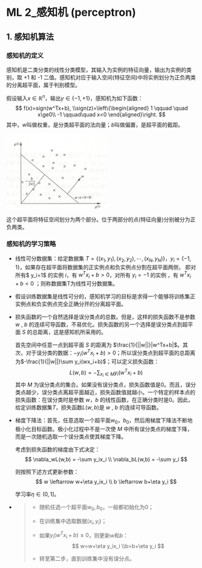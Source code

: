 # ML 2_感知机 (perceptron)

## 1. 感知机算法

### 感知机的定义

感知机是二类分类的线性分类模型，其输入为实例的特征向量，输出为实例的类别，取 +1 和 -1 二值。感知机对应于输入空间(特征空间)中将实例划分为正负两类的分离超平面，属于判别模型。

假设输入$x\in \mathbb{R}^n$，输出$y\in\{-1,+1\}$，感知机为如下函数：
$$
f(x)=sign(w^Tx+b),
   \\sign(z)=\left\{\begin{aligned}
   1 \qquad \quad x\ge0\\
   -1 \qquad\quad x<0
   \end{aligned}\right.
$$
 其中，$w$叫做权重，是分类超平面的法向量；$b$叫做偏置，是超平面的截距。

![NULL](./assets/picture_1.jpg)

这个超平面将特征空间划分为两个部分。位于两部分的点(特征向量)分别被分为正负两类。

### 感知机的学习策略

- 线性可分数据集：给定数据集 $T =\{(x_1,y_1),(x_2,y_2),\cdots,(x_N,y_N) \}$，$y_i = \{-1,1\}$，如果存在超平面将数据集的正实例点和负实例点分割在超平面两侧， 即对所有$ y_i=1$ 的实例 $i$，有 $w^Tx_i+b>0$，对所有 $y_i=-1$ 的实例 ，有 $w^Tx_i+b<0$ ；则称数据集T为线性可分数据集。

- 假设训练数据集是线性可分的，感知机学习的目标是求得一个能够将训练集正实例点和负实例点完全正确分开的分离超平面。

- 损失函数的一个自然选择是误分类点的总数。但是，这样的损失函数不是参数 $w$ , $b$ 的连续可导函数，不易优化。损失函数的另一个选择是误分类点到超平面 $S$ 的总距离，这是感知机所采用的。

  首先空间中任意一点到超平面 $S$ 的距离为 $\frac{1}{||w||}|w^Tx+b|$。其次，对于误分类的数据：$-y_i(w^Tx_i+b)>0$；所以误分类点到超平面的总距离为$-\frac{1}{||w||}\sum y_i(wx_i+b)$；可以定义损失函数：
  $$
  L(w,b)=-\sum_{x_i\in M}y_i(w^Tx_i+b)
  $$
  其中 $M$ 为误分类点的集合。如果没有误分类点，损失函数值是0。而且，误分类点越少，误分类点离超平面越近，损失函数值就越小。一个特定的样本点的损失函数：在误分类时是参数 $w$，$b$ 的线性函数，在正确分类时是0。因此，给定训练数据集$T$，损失函数$L(w,b)$是 $w$ , $b$ 的连续可导函数。

- 梯度下降法：首先，任意选取一个超平面$w_0$，$b_0$，然后用梯度下降法不断地极小化目标函数。极小化过程中不是一次使 $M$ 中所有误分类点的梯度下降，而是一次随机选取一个误分类点使其梯度下降。

  考虑到损失函数的梯度由下式决定：
  $$
  \nabla_wL(w,b) = -\sum  y_ix_i \\
  \nabla_bL(w,b) = -\sum  y_i
  $$
  
  则按照下述方式更新参数：
  $$
  w \leftarrow w+\eta y_ix_i   \\
  b \leftarrow b+\eta y_i
  $$
  
  学习率$\eta\in(0,1]$。
  
- > - 随机任选一个超平面$w_0,b_0$，一般都初始化为0；
  >
  > - 在训练集中选取数据$(x_i,y_i)$；
  >
  > - 如果$y_i(w^Tx_i+b)\le 0$，则更新$w$和$b$：
  >   $$
  >   w=w+\eta y_ix_i
  >   \\b=b+\eta y_i
  >   $$
  >
  > - 转至第二步，直到训练集中没有误分点。

